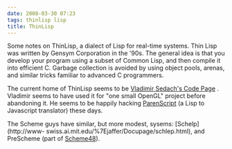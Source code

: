 ```yaml
---
date: 2008-03-30 07:23
tags: thinlisp lisp
title: ThinLisp
---
```


Some notes on ThinLisp, a dialect of Lisp for real-time systems. Thin Lisp was
written by Gensym Corporation in the '90s. The general idea is that you
develop your program using a subset of Common Lisp, and then compile it into
efficient C. Garbage collection is avoided by using object pools, arenas, and
similar tricks familiar to advanced C programmers.

The current home of
ThinLisp seems to be [Vladimir Sedach's Code
Page](http://vsedach.googlepages.com/code.html) . Vladimir seems to have used
it for "one small OpenGL" project before abandoning it. He seems to be happily
hacking [ParenScript](http://common-lisp.net/project/parenscript/) (a Lisp to
Javascript translator) these days.

The Scheme guys have similar, but more
modest, sysems: [Schelp](http://www-
swiss.ai.mit.edu/%7Ejaffer/Docupage/schlep.html), and PreScheme (part of
[Scheme48](http://s48.org/)).
